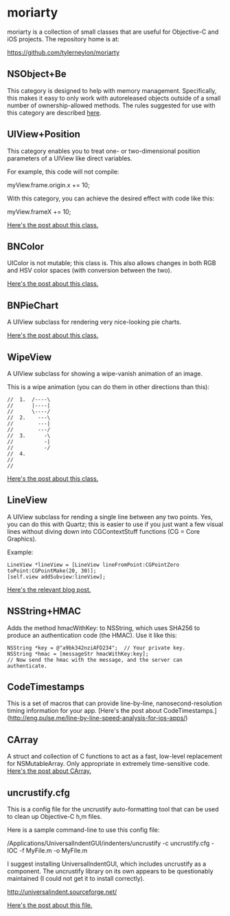 moriarty
========

moriarty is a collection of small classes that are useful for Objective-C and iOS projects. The repository home is at:

https://github.com/tylerneylon/moriarty


NSObject+Be
-----------

This category is designed to help with memory management.  Specifically, this makes it easy to only work with autoreleased objects outside of a small number of ownership-allowed methods.  The rules suggested for use with this category are described [here](http://bynomial.com/blog/?p=65).


UIView+Position
---------------

This category enables you to treat one- or two-dimensional position parameters of a UIView like direct variables.

For example, this code will not compile:

myView.frame.origin.x += 10;

With this category, you can achieve the desired effect with code like this:

myView.frameX += 10;

[Here's the post about this class.](http://bynomial.com/blog/?p=24)


BNColor
-------

UIColor is not mutable; this class is.  This also allows changes in both RGB and HSV color spaces (with conversion between the two).

[Here's the post about this class.](http://bynomial.com/blog/?p=100)

BNPieChart
----------

A UIView subclass for rendering very nice-looking pie charts.

[Here's the post about this class.](http://bynomial.com/blog/?p=104)

WipeView
--------

A UIView subclass for showing a wipe-vanish animation of an image.

This is a wipe animation (you can do them in other directions than this):

    //  1.  /----\
    //      |----|
    //      \----/
    //  2.    ---\
    //        ---|
    //        ---/
    //  3.      -\
    //          -|
    //          -/
    //  4.
    //
    //

[Here's the post about this class.](http://bynomial.com/blog/?p=130)

LineView
--------

A UIView subclass for rending a single line between any two points.
Yes, you can do this with Quartz; this is easier to use if you just want a few
visual lines without diving down into CGContextStuff functions (CG = Core Graphics).

Example:

    LineView *lineView = [LineView lineFromPoint:CGPointZero toPoint:CGPointMake(20, 30)];
    [self.view addSubview:lineView];

[Here's the relevant blog post.](http://bynomial.com/blog/?p=133)

NSString+HMAC
-------------

Adds the method hmacWithKey: to NSString, which uses SHA256 to
produce an authentication code (the HMAC).  Use it like this:

    NSString *key = @"a9bk342nziAFD234";  // Your private key.
    NSString *hmac = [messageStr hmacWithKey:key];
    // Now send the hmac with the message, and the server can authenticate.

CodeTimestamps
--------------

This is a set of macros that can provide line-by-line, nanosecond-resolution
timing information for your app.
[Here's the post about CodeTimestamps.]
(http://eng.pulse.me/line-by-line-speed-analysis-for-ios-apps/)

CArray
------

A struct and collection of C functions to act as a fast, low-level replacement for
NSMutableArray.  Only appropriate in extremely time-sensitive code.  [Here's the post
about CArray.](http://bynomial.com/blog/?p=137)

uncrustify.cfg
--------------

This is a config file for the uncrustify auto-formatting tool that can be used to clean up Objective-C h,m files.

Here is a sample command-line to use this config file:

/Applications/UniversalIndentGUI/indenters/uncrustify -c uncrustify.cfg -lOC -f MyFile.m -o MyFile.m

I suggest installing UniversalIndentGUI, which includes uncrustify as a component.  The uncrustify library on its own appears to be questionably maintained (I could not get it to install correctly).

http://universalindent.sourceforge.net/

[Here's the post about this file.](http://bynomial.com/blog/?p=109)

